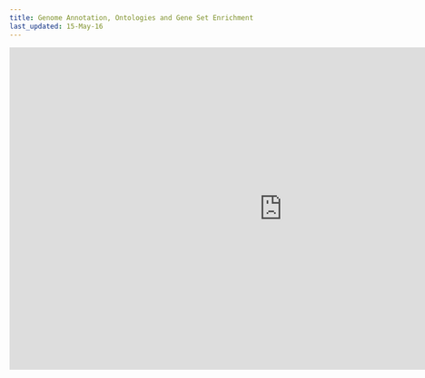 ```yaml
---
title: Genome Annotation, Ontologies and Gene Set Enrichment 
last_updated: 15-May-16
---
```


<iframe src="https://docs.google.com/presentation/d/1TpgdNFpn93031y1Knj3U1I2EB981GJs4CQ6lgjIjLhA/embed?start=false&loop=false&delayms=60000" frameborder="0" width="960" height="569" allowfullscreen="true" mozallowfullscreen="true" webkitallowfullscreen="true"></iframe>


